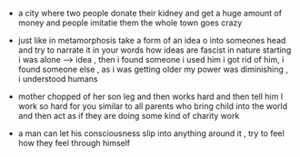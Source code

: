

- a city where two people donate their kidney and get a huge amount of money and people imitatie them the whole town goes crazy
- just like in metamorphosis take a form of an idea o into someones head and try to narrate it in your words how ideas are fascist in nature
starting
i was alone --> idea , then i found someone i used him i got rid of him, i found someone else , as i was getting older my power was diminishing , i understood humans


- mother chopped of her son leg and then works hard and then tell him I work so hard for you similar to all parents who bring child into the world and then act as if they are doing some kind of charity work
- a man can let his consciousness slip into anything around it , try to feel how they feel through himself 